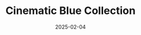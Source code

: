 ---
slug: "cinematic-blue-collection"
date: "2025-02-04"
title: "Cinematic Blue Collection"
featuredImage: ../images/cinematic-blue-cover.jpg
---